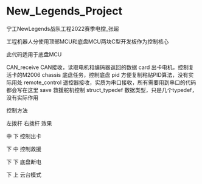 # New_Legends_Project
宁工NewLegends战队工程2022赛季电控_张超

工程机器人分使用顶部MCU和底盘MCU两块C型开发板作为控制核心

此代码适用于底盘MCU

CAN_receive         CAN接收，读取电机和编码器返回的数据
card                出卡电机，控制复活卡的M2006
chassis             底盘任务，控制底盘
pid                 方便复制粘贴PID算法，没有实际用处
remote_control      遥控器接收，实质为串口接收，所有需要用到串口的代码都会写在这里
save                救援舵机控制
struct_typedef      数据类型，只是几个typedef，没有实际作用

控制方法

左拨杆      右拨杆      效果

中          下          控制出卡

下          中          控制救援

下          下          底盘断电

下          上          云台模式
